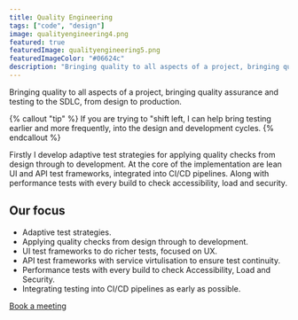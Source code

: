 ```yaml
---
title: Quality Engineering
tags: ["code", "design"]
image: qualityengineering4.png
featured: true
featuredImage: qualityengineering5.png
featuredImageColor: "#06624c"
description: "Bringing quality to all aspects of a project, bringing quality assurance and testing to the SDLC, from design to production." 
---
```


<p class="lead">Bringing quality to all aspects of a project, bringing quality assurance and testing to the SDLC, from design to production.</p>

{% callout "tip" %}
If you are trying to "shift left, I can help bring testing earlier and more frequently, into the design and development cycles.
{% endcallout %}

Firstly I develop adaptive test strategies for applying quality checks from design through to development. At the core of the implementation are lean UI and API test frameworks, integrated into CI/CD pipelines. Along with performance tests with every build to check accessibility, load and security.

## Our focus
* Adaptive test strategies.
* Applying quality checks from design through to development. 
* UI test frameworks to do richer tests, focused on UX.
* API test frameworks with service virtulisation to ensure test continuity.
* Performance tests with every build to check Accessibility, Load and Security.
* Integrating testing into CI/CD pipelines as early as possible.

<a href="https://calendly.com/jaffamonkeyltd/intro-call" class="btn btn--primary" target="_blank" rel="noopener noreferrer">Book a meeting</a>